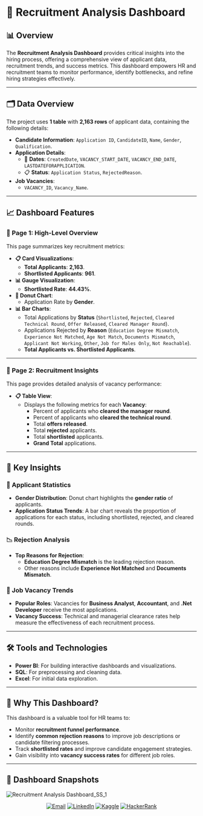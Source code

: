 # 🚀 Recruitment Analysis Dashboard  



## 📊 Overview  
The **Recruitment Analysis Dashboard** provides critical insights into the hiring process, offering a comprehensive view of applicant data, recruitment trends, and success metrics. This dashboard empowers HR and recruitment teams to monitor performance, identify bottlenecks, and refine hiring strategies effectively.  

---

## 🗂️ Data Overview  
The project uses **1 table** with **2,163 rows** of applicant data, containing the following details:  
- **Candidate Information**: `Application ID`, `CandidateID`, `Name`, `Gender`, `Qualification`.  
- **Application Details**:  
  - 📅 **Dates**: `CreatedDate`, `VACANCY_START_DATE`, `VACANCY_END_DATE`, `LASTDATEFORAPPLICATION`.  
  - 📋 **Status**: `Application Status`, `RejectedReason`.  
- **Job Vacancies**:  
  - `VACANCY_ID`, `Vacancy_Name`.  

---

## 📈 Dashboard Features  

### **📍 Page 1: High-Level Overview**  
This page summarizes key recruitment metrics:  
- **📋 Card Visualizations**:  
  - **Total Applicants**: **2,163**.  
  - **Shortlisted Applicants**: **961**.  
- **📊 Gauge Visualization**:  
  - **Shortlisted Rate**: **44.43%**.  
- **🍩 Donut Chart**:  
  - Application Rate by **Gender**.  
- **📊 Bar Charts**:  
  - Total Applications by **Status** (`Shortlisted`, `Rejected`, `Cleared Technical Round`, `Offer Released`, `Cleared Manager Round`).  
  - Applications Rejected by **Reason** (`Education Degree Mismatch`, `Experience Not Matched`, `Age Not Match`, `Documents Mismatch`, `Applicant Not Working`, `Other`, `Job for Males Only`, `Not Reachable`).  
  - **Total Applicants vs. Shortlisted Applicants**.  

---

### **📍 Page 2: Recruitment Insights**  
This page provides detailed analysis of vacancy performance:  
- **📋 Table View**:  
  - Displays the following metrics for each **Vacancy**:  
    - Percent of applicants who **cleared the manager round**.  
    - Percent of applicants who **cleared the technical round**.  
    - Total **offers released**.  
    - Total **rejected** applicants.  
    - Total **shortlisted** applicants.  
    - **Grand Total** applications.  

---

## 📌 Key Insights  

### **👥 Applicant Statistics**  
- **Gender Distribution**: Donut chart highlights the **gender ratio** of applicants.  
- **Application Status Trends**: A bar chart reveals the proportion of applications for each status, including shortlisted, rejected, and cleared rounds.  

### **📉 Rejection Analysis**  
- **Top Reasons for Rejection**:  
  - **Education Degree Mismatch** is the leading rejection reason.  
  - Other reasons include **Experience Not Matched** and **Documents Mismatch**.  

### **🏢 Job Vacancy Trends**  
- **Popular Roles**: Vacancies for **Business Analyst**, **Accountant**, and **.Net Developer** receive the most applications.  
- **Vacancy Success**: Technical and managerial clearance rates help measure the effectiveness of each recruitment process.  

---

## 🛠️ Tools and Technologies  
- **Power BI**: For building interactive dashboards and visualizations.  
- **SQL**: For preprocessing and cleaning data.  
- **Excel**: For initial data exploration.  

---

## 🌟 Why This Dashboard?  
This dashboard is a valuable tool for HR teams to:  
- Monitor **recruitment funnel performance**.  
- Identify **common rejection reasons** to improve job descriptions or candidate filtering processes.  
- Track **shortlisted rates** and improve candidate engagement strategies.  
- Gain visibility into **vacancy success rates** for different job roles.  

---

## 📸 Dashboard Snapshots  
![Recruitment Analysis Dashboard_SS_1](https://github.com/user-attachments/assets/35d57861-283d-45d0-976e-3677e54b5c1a)


<p align="center"> <a href="mailto:akshay.manchekar2002@gmail.com"><img src="https://img.shields.io/badge/Email-D14836?style=for-the-badge&logo=gmail&logoColor=white" alt="Email"></a> <a href="https://www.linkedin.com/in/akshaymanchekar"><img src="https://img.shields.io/badge/LinkedIn-0077B5?style=for-the-badge&logo=linkedin&logoColor=white" alt="LinkedIn"></a> <a href="https://www.kaggle.com/akshaymanchekar"><img src="https://img.shields.io/badge/Kaggle-20BEFF?style=for-the-badge&logo=kaggle&logoColor=white" alt="Kaggle"></a> <a href="https://www.hackerrank.com/akshay_mancheka1"><img src="https://img.shields.io/badge/HackerRank-2EC866?style=for-the-badge&logo=hackerrank&logoColor=white" alt="HackerRank"></a> </p>

